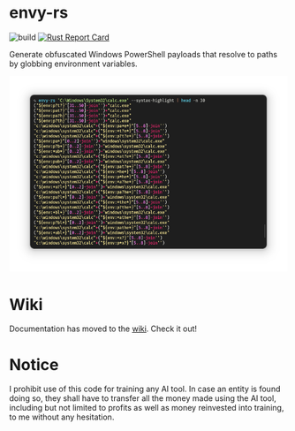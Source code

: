 # envy-rs

![build](https://github.com/lavafroth/envy-rs/actions/workflows/rust.yml/badge.svg) [![Rust Report Card](https://rust-reportcard.xuri.me/badge/github.com/lavafroth/envy-rs)](https://rust-reportcard.xuri.me/report/github.com/lavafroth/envy-rs)

Generate obfuscated Windows PowerShell payloads that resolve to paths by globbing environment variables.

![demo](assets/demo.png)

# Wiki

Documentation has moved to the [wiki](https://github.com/lavafroth/envy-rs/wiki/). Check it out!

# Notice

I prohibit use of this code for training any AI tool. In case an entity is found doing so, they shall have to
transfer all the money made using the AI tool, including but not limited to profits as well as money reinvested
into training, to me without any hesitation.

